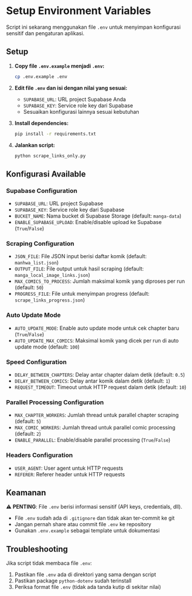 # Setup Environment Variables

Script ini sekarang menggunakan file `.env` untuk menyimpan konfigurasi sensitif dan pengaturan aplikasi.

## Setup

1. **Copy file `.env.example` menjadi `.env`:**
   ```bash
   cp .env.example .env
   ```

2. **Edit file `.env` dan isi dengan nilai yang sesuai:**
   - `SUPABASE_URL`: URL project Supabase Anda
   - `SUPABASE_KEY`: Service role key dari Supabase
   - Sesuaikan konfigurasi lainnya sesuai kebutuhan

3. **Install dependencies:**
   ```bash
   pip install -r requirements.txt
   ```

4. **Jalankan script:**
   ```bash
   python scrape_links_only.py
   ```

## Konfigurasi Available

### Supabase Configuration
- `SUPABASE_URL`: URL project Supabase
- `SUPABASE_KEY`: Service role key dari Supabase
- `BUCKET_NAME`: Nama bucket di Supabase Storage (default: `manga-data`)
- `ENABLE_SUPABASE_UPLOAD`: Enable/disable upload ke Supabase (`True`/`False`)

### Scraping Configuration
- `JSON_FILE`: File JSON input berisi daftar komik (default: `manhwa_list.json`)
- `OUTPUT_FILE`: File output untuk hasil scraping (default: `manga_local_image_links.json`)
- `MAX_COMICS_TO_PROCESS`: Jumlah maksimal komik yang diproses per run (default: `50`)
- `PROGRESS_FILE`: File untuk menyimpan progress (default: `scrape_links_progress.json`)

### Auto Update Mode
- `AUTO_UPDATE_MODE`: Enable auto update mode untuk cek chapter baru (`True`/`False`)
- `AUTO_UPDATE_MAX_COMICS`: Maksimal komik yang dicek per run di auto update mode (default: `100`)

### Speed Configuration
- `DELAY_BETWEEN_CHAPTERS`: Delay antar chapter dalam detik (default: `0.5`)
- `DELAY_BETWEEN_COMICS`: Delay antar komik dalam detik (default: `1`)
- `REQUEST_TIMEOUT`: Timeout untuk HTTP request dalam detik (default: `10`)

### Parallel Processing Configuration
- `MAX_CHAPTER_WORKERS`: Jumlah thread untuk parallel chapter scraping (default: `5`)
- `MAX_COMIC_WORKERS`: Jumlah thread untuk parallel comic processing (default: `2`)
- `ENABLE_PARALLEL`: Enable/disable parallel processing (`True`/`False`)

### Headers Configuration
- `USER_AGENT`: User agent untuk HTTP requests
- `REFERER`: Referer header untuk HTTP requests

## Keamanan

⚠️ **PENTING**: File `.env` berisi informasi sensitif (API keys, credentials, dll). 
- File `.env` sudah ada di `.gitignore` dan tidak akan ter-commit ke git
- Jangan pernah share atau commit file `.env` ke repository
- Gunakan `.env.example` sebagai template untuk dokumentasi

## Troubleshooting

Jika script tidak membaca file `.env`:
1. Pastikan file `.env` ada di direktori yang sama dengan script
2. Pastikan package `python-dotenv` sudah terinstall
3. Periksa format file `.env` (tidak ada tanda kutip di sekitar nilai)
